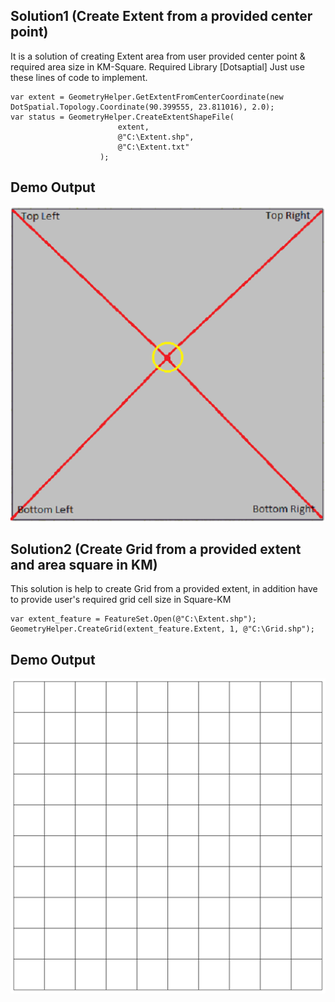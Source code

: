 <!-- ABOUT THE PROJECT -->
## Solution1 (Create Extent from a provided center point)
It is a solution of creating Extent area from user provided center point & required
area size in KM-Square. Required Library [Dotsaptial]
Just use these lines of code to implement. 

	var extent = GeometryHelper.GetExtentFromCenterCoordinate(new DotSpatial.Topology.Coordinate(90.399555, 23.811016), 2.0);
  	var status = GeometryHelper.CreateExtentShapeFile(
                            extent,
                            @"C:\Extent.shp",
                            @"C:\Extent.txt"
                        );

## Demo Output 
![CHEESE!](test.png)

## Solution2 (Create Grid from a provided extent and area square in KM)
This solution is help to create Grid from a provided extent, in addition have to 
provide user's required grid cell size in Square-KM

	var extent_feature = FeatureSet.Open(@"C:\Extent.shp");
   	GeometryHelper.CreateGrid(extent_feature.Extent, 1, @"C:\Grid.shp");

## Demo Output 
![CHEESE!](test2.png)